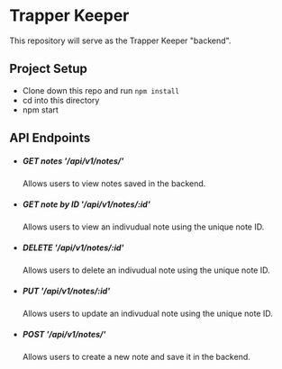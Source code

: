 # Trapper Keeper

This repository will serve as the Trapper Keeper "backend".

## Project Setup

* Clone down this repo and run `npm install`
* cd into this directory
* npm start 

## API Endpoints

* ##### GET notes '/api/v1/notes/'
  Allows users to view notes saved in the backend. 
  
* ##### GET note by ID '/api/v1/notes/:id'
  Allows users to view an indivudual note using the unique note ID. 

* ##### DELETE '/api/v1/notes/:id'
  Allows users to delete an indivudual note using the unique note ID. 

* ##### PUT '/api/v1/notes/:id'
  Allows users to update an indivudual note using the unique note ID. 

* ##### POST '/api/v1/notes/'
  Allows users to create a new note and save it in the backend.
